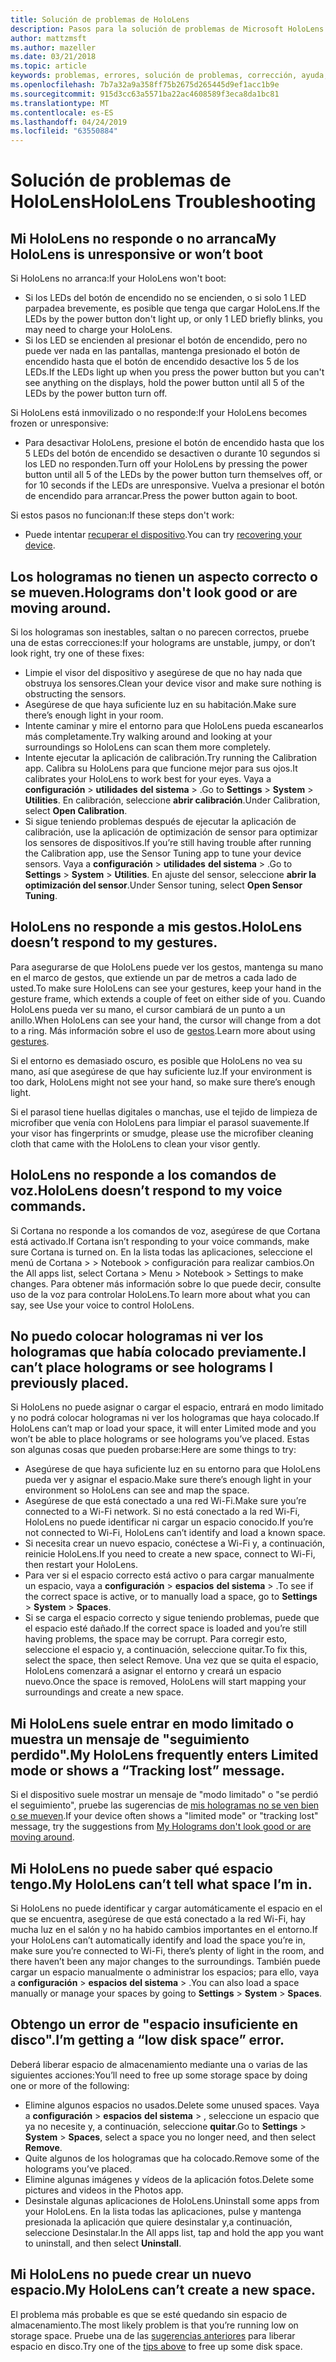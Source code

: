 ```yaml
---
title: Solución de problemas de HoloLens
description: Pasos para la solución de problemas de Microsoft HoloLens.
author: mattzmsft
ms.author: mazeller
ms.date: 03/21/2018
ms.topic: article
keywords: problemas, errores, solución de problemas, corrección, ayuda, soporte técnico, HoloLens
ms.openlocfilehash: 7b7a32a9a358ff75b2675d265445d9ef1acc1b9e
ms.sourcegitcommit: 915d3cc63a5571ba22ac4608589f3eca8da1bc81
ms.translationtype: MT
ms.contentlocale: es-ES
ms.lasthandoff: 04/24/2019
ms.locfileid: "63550884"
---
```

# <a name="hololens-troubleshooting"></a><span data-ttu-id="65db5-104">Solución de problemas de HoloLens</span><span class="sxs-lookup"><span data-stu-id="65db5-104">HoloLens Troubleshooting</span></span>

## <a name="my-hololens-is-unresponsive-or-wont-boot"></a><span data-ttu-id="65db5-105">Mi HoloLens no responde o no arranca</span><span class="sxs-lookup"><span data-stu-id="65db5-105">My HoloLens is unresponsive or won’t boot</span></span>

<span data-ttu-id="65db5-106">Si HoloLens no arranca:</span><span class="sxs-lookup"><span data-stu-id="65db5-106">If your HoloLens won't boot:</span></span>
* <span data-ttu-id="65db5-107">Si los LEDs del botón de encendido no se encienden, o si solo 1 LED parpadea brevemente, es posible que tenga que cargar HoloLens.</span><span class="sxs-lookup"><span data-stu-id="65db5-107">If the LEDs by the power button don't light up, or only 1 LED briefly blinks, you may need to charge your HoloLens.</span></span>
* <span data-ttu-id="65db5-108">Si los LED se encienden al presionar el botón de encendido, pero no puede ver nada en las pantallas, mantenga presionado el botón de encendido hasta que el botón de encendido desactive los 5 de los LEDs.</span><span class="sxs-lookup"><span data-stu-id="65db5-108">If the LEDs light up when you press the power button but you can't see anything on the displays, hold the power button until all 5 of the LEDs by the power button turn off.</span></span>

<span data-ttu-id="65db5-109">Si HoloLens está inmovilizado o no responde:</span><span class="sxs-lookup"><span data-stu-id="65db5-109">If your HoloLens becomes frozen or unresponsive:</span></span>
* <span data-ttu-id="65db5-110">Para desactivar HoloLens, presione el botón de encendido hasta que los 5 LEDs del botón de encendido se desactiven o durante 10 segundos si los LED no responden.</span><span class="sxs-lookup"><span data-stu-id="65db5-110">Turn off your HoloLens by pressing the power button until all 5 of the LEDs by the power button turn themselves off, or for 10 seconds if the LEDs are unresponsive.</span></span> <span data-ttu-id="65db5-111">Vuelva a presionar el botón de encendido para arrancar.</span><span class="sxs-lookup"><span data-stu-id="65db5-111">Press the power button again to boot.</span></span>

<span data-ttu-id="65db5-112">Si estos pasos no funcionan:</span><span class="sxs-lookup"><span data-stu-id="65db5-112">If these steps don't work:</span></span>
* <span data-ttu-id="65db5-113">Puede intentar [recuperar el dispositivo](reset-or-recover-your-hololens.md).</span><span class="sxs-lookup"><span data-stu-id="65db5-113">You can try [recovering your device](reset-or-recover-your-hololens.md).</span></span>

## <a name="holograms-dont-look-good-or-are-moving-around"></a><span data-ttu-id="65db5-114">Los hologramas no tienen un aspecto correcto o se mueven.</span><span class="sxs-lookup"><span data-stu-id="65db5-114">Holograms don't look good or are moving around.</span></span>

<span data-ttu-id="65db5-115">Si los hologramas son inestables, saltan o no parecen correctos, pruebe una de estas correcciones:</span><span class="sxs-lookup"><span data-stu-id="65db5-115">If your holograms are unstable, jumpy, or don’t look right, try one of these fixes:</span></span>
* <span data-ttu-id="65db5-116">Limpie el visor del dispositivo y asegúrese de que no hay nada que obstruya los sensores.</span><span class="sxs-lookup"><span data-stu-id="65db5-116">Clean your device visor and make sure nothing is obstructing the sensors.</span></span>
* <span data-ttu-id="65db5-117">Asegúrese de que haya suficiente luz en su habitación.</span><span class="sxs-lookup"><span data-stu-id="65db5-117">Make sure there’s enough light in your room.</span></span>
* <span data-ttu-id="65db5-118">Intente caminar y mire el entorno para que HoloLens pueda escanearlos más completamente.</span><span class="sxs-lookup"><span data-stu-id="65db5-118">Try walking around and looking at your surroundings so HoloLens can scan them more completely.</span></span>
* <span data-ttu-id="65db5-119">Intente ejecutar la aplicación de calibración.</span><span class="sxs-lookup"><span data-stu-id="65db5-119">Try running the Calibration app.</span></span> <span data-ttu-id="65db5-120">Calibra su HoloLens para que funcione mejor para sus ojos.</span><span class="sxs-lookup"><span data-stu-id="65db5-120">It calibrates your HoloLens to work best for your eyes.</span></span> <span data-ttu-id="65db5-121">Vaya a **configuración** > **utilidades** **del sistema** > .</span><span class="sxs-lookup"><span data-stu-id="65db5-121">Go to **Settings** > **System** > **Utilities**.</span></span> <span data-ttu-id="65db5-122">En calibración, seleccione **abrir calibración**.</span><span class="sxs-lookup"><span data-stu-id="65db5-122">Under Calibration, select **Open Calibration**.</span></span>
* <span data-ttu-id="65db5-123">Si sigue teniendo problemas después de ejecutar la aplicación de calibración, use la aplicación de optimización de sensor para optimizar los sensores de dispositivos.</span><span class="sxs-lookup"><span data-stu-id="65db5-123">If you’re still having trouble after running the Calibration app, use the Sensor Tuning app to tune your device sensors.</span></span> <span data-ttu-id="65db5-124">Vaya a **configuración** > **utilidades** **del sistema** > .</span><span class="sxs-lookup"><span data-stu-id="65db5-124">Go to **Settings** > **System** > **Utilities**.</span></span> <span data-ttu-id="65db5-125">En ajuste del sensor, seleccione **abrir la optimización del sensor**.</span><span class="sxs-lookup"><span data-stu-id="65db5-125">Under Sensor tuning, select **Open Sensor Tuning**.</span></span>

## <a name="hololens-doesnt-respond-to-my-gestures"></a><span data-ttu-id="65db5-126">HoloLens no responde a mis gestos.</span><span class="sxs-lookup"><span data-stu-id="65db5-126">HoloLens doesn’t respond to my gestures.</span></span>

<span data-ttu-id="65db5-127">Para asegurarse de que HoloLens puede ver los gestos, mantenga su mano en el marco de gestos, que extiende un par de metros a cada lado de usted.</span><span class="sxs-lookup"><span data-stu-id="65db5-127">To make sure HoloLens can see your gestures, keep your hand in the gesture frame, which extends a couple of feet on either side of you.</span></span> <span data-ttu-id="65db5-128">Cuando HoloLens pueda ver su mano, el cursor cambiará de un punto a un anillo.</span><span class="sxs-lookup"><span data-stu-id="65db5-128">When HoloLens can see your hand, the cursor will change from a dot to a ring.</span></span> <span data-ttu-id="65db5-129">Más información sobre el uso de [gestos](gestures.md).</span><span class="sxs-lookup"><span data-stu-id="65db5-129">Learn more about using [gestures](gestures.md).</span></span>

<span data-ttu-id="65db5-130">Si el entorno es demasiado oscuro, es posible que HoloLens no vea su mano, así que asegúrese de que hay suficiente luz.</span><span class="sxs-lookup"><span data-stu-id="65db5-130">If your environment is too dark, HoloLens might not see your hand, so make sure there’s enough light.</span></span>

<span data-ttu-id="65db5-131">Si el parasol tiene huellas digitales o manchas, use el tejido de limpieza de microfiber que venía con HoloLens para limpiar el parasol suavemente.</span><span class="sxs-lookup"><span data-stu-id="65db5-131">If your visor has fingerprints or smudge, please use the microfiber cleaning cloth that came with the HoloLens to clean your visor gently.</span></span>

## <a name="hololens-doesnt-respond-to-my-voice-commands"></a><span data-ttu-id="65db5-132">HoloLens no responde a los comandos de voz.</span><span class="sxs-lookup"><span data-stu-id="65db5-132">HoloLens doesn’t respond to my voice commands.</span></span>

<span data-ttu-id="65db5-133">Si Cortana no responde a los comandos de voz, asegúrese de que Cortana está activado.</span><span class="sxs-lookup"><span data-stu-id="65db5-133">If Cortana isn’t responding to your voice commands, make sure Cortana is turned on.</span></span> <span data-ttu-id="65db5-134">En la lista todas las aplicaciones, seleccione el menú de Cortana > > Notebook > configuración para realizar cambios.</span><span class="sxs-lookup"><span data-stu-id="65db5-134">On the All apps list, select Cortana > Menu > Notebook > Settings to make changes.</span></span> <span data-ttu-id="65db5-135">Para obtener más información sobre lo que puede decir, consulte uso de la voz para controlar HoloLens.</span><span class="sxs-lookup"><span data-stu-id="65db5-135">To learn more about what you can say, see Use your voice to control HoloLens.</span></span>

## <a name="i-cant-place-holograms-or-see-holograms-i-previously-placed"></a><span data-ttu-id="65db5-136">No puedo colocar hologramas ni ver los hologramas que había colocado previamente.</span><span class="sxs-lookup"><span data-stu-id="65db5-136">I can’t place holograms or see holograms I previously placed.</span></span>

<span data-ttu-id="65db5-137">Si HoloLens no puede asignar o cargar el espacio, entrará en modo limitado y no podrá colocar hologramas ni ver los hologramas que haya colocado.</span><span class="sxs-lookup"><span data-stu-id="65db5-137">If HoloLens can’t map or load your space, it will enter Limited mode and you won’t be able to place holograms or see holograms you’ve placed.</span></span> <span data-ttu-id="65db5-138">Estas son algunas cosas que pueden probarse:</span><span class="sxs-lookup"><span data-stu-id="65db5-138">Here are some things to try:</span></span>
* <span data-ttu-id="65db5-139">Asegúrese de que haya suficiente luz en su entorno para que HoloLens pueda ver y asignar el espacio.</span><span class="sxs-lookup"><span data-stu-id="65db5-139">Make sure there’s enough light in your environment so HoloLens can see and map the space.</span></span>
* <span data-ttu-id="65db5-140">Asegúrese de que está conectado a una red Wi-Fi.</span><span class="sxs-lookup"><span data-stu-id="65db5-140">Make sure you’re connected to a Wi-Fi network.</span></span> <span data-ttu-id="65db5-141">Si no está conectado a la red Wi-Fi, HoloLens no puede identificar ni cargar un espacio conocido.</span><span class="sxs-lookup"><span data-stu-id="65db5-141">If you’re not connected to Wi-Fi, HoloLens can’t identify and load a known space.</span></span>
* <span data-ttu-id="65db5-142">Si necesita crear un nuevo espacio, conéctese a Wi-Fi y, a continuación, reinicie HoloLens.</span><span class="sxs-lookup"><span data-stu-id="65db5-142">If you need to create a new space, connect to Wi-Fi, then restart your HoloLens.</span></span>
* <span data-ttu-id="65db5-143">Para ver si el espacio correcto está activo o para cargar manualmente un espacio, vaya a **configuración** > **espacios** **del sistema** > .</span><span class="sxs-lookup"><span data-stu-id="65db5-143">To see if the correct space is active, or to manually load a space, go to **Settings** > **System** > **Spaces**.</span></span>
* <span data-ttu-id="65db5-144">Si se carga el espacio correcto y sigue teniendo problemas, puede que el espacio esté dañado.</span><span class="sxs-lookup"><span data-stu-id="65db5-144">If the correct space is loaded and you’re still having problems, the space may be corrupt.</span></span> <span data-ttu-id="65db5-145">Para corregir esto, seleccione el espacio y, a continuación, seleccione quitar.</span><span class="sxs-lookup"><span data-stu-id="65db5-145">To fix this, select the space, then select Remove.</span></span> <span data-ttu-id="65db5-146">Una vez que se quita el espacio, HoloLens comenzará a asignar el entorno y creará un espacio nuevo.</span><span class="sxs-lookup"><span data-stu-id="65db5-146">Once the space is removed, HoloLens will start mapping your surroundings and create a new space.</span></span>

## <a name="my-hololens-frequently-enters-limited-mode-or-shows-a-tracking-lost-message"></a><span data-ttu-id="65db5-147">Mi HoloLens suele entrar en modo limitado o muestra un mensaje de "seguimiento perdido".</span><span class="sxs-lookup"><span data-stu-id="65db5-147">My HoloLens frequently enters Limited mode or shows a “Tracking lost” message.</span></span>

<span data-ttu-id="65db5-148">Si el dispositivo suele mostrar un mensaje de "modo limitado" o "se perdió el seguimiento", pruebe las sugerencias de [mis hologramas no se ven bien o se mueven](#holograms-dont-look-good-or-are-moving-around).</span><span class="sxs-lookup"><span data-stu-id="65db5-148">If your device often shows a "limited mode" or "tracking lost" message, try the suggestions from [My Holograms don't look good or are moving around](#holograms-dont-look-good-or-are-moving-around).</span></span>

## <a name="my-hololens-cant-tell-what-space-im-in"></a><span data-ttu-id="65db5-149">Mi HoloLens no puede saber qué espacio tengo.</span><span class="sxs-lookup"><span data-stu-id="65db5-149">My HoloLens can’t tell what space I’m in.</span></span>

<span data-ttu-id="65db5-150">Si HoloLens no puede identificar y cargar automáticamente el espacio en el que se encuentra, asegúrese de que está conectado a la red Wi-Fi, hay mucha luz en el salón y no ha habido cambios importantes en el entorno.</span><span class="sxs-lookup"><span data-stu-id="65db5-150">If your HoloLens can’t automatically identify and load the space you’re in, make sure you’re connected to Wi-Fi, there’s plenty of light in the room, and there haven’t been any major changes to the surroundings.</span></span> <span data-ttu-id="65db5-151">También puede cargar un espacio manualmente o administrar los espacios; para ello, vaya a **configuración** > **espacios** **del sistema** > .</span><span class="sxs-lookup"><span data-stu-id="65db5-151">You can also load a space manually or manage your spaces by going to **Settings** > **System** > **Spaces**.</span></span>

## <a name="im-getting-a-low-disk-space-error"></a><span data-ttu-id="65db5-152">Obtengo un error de "espacio insuficiente en disco".</span><span class="sxs-lookup"><span data-stu-id="65db5-152">I’m getting a “low disk space” error.</span></span>

<span data-ttu-id="65db5-153">Deberá liberar espacio de almacenamiento mediante una o varias de las siguientes acciones:</span><span class="sxs-lookup"><span data-stu-id="65db5-153">You’ll need to free up some storage space by doing one or more of the following:</span></span>
* <span data-ttu-id="65db5-154">Elimine algunos espacios no usados.</span><span class="sxs-lookup"><span data-stu-id="65db5-154">Delete some unused spaces.</span></span> <span data-ttu-id="65db5-155">Vaya a **configuración** > **espacios** **del sistema** > , seleccione un espacio que ya no necesite y, a continuación, seleccione **quitar**.</span><span class="sxs-lookup"><span data-stu-id="65db5-155">Go to **Settings** > **System** > **Spaces**, select a space you no longer need, and then select **Remove**.</span></span>
* <span data-ttu-id="65db5-156">Quite algunos de los hologramas que ha colocado.</span><span class="sxs-lookup"><span data-stu-id="65db5-156">Remove some of the holograms you’ve placed.</span></span>
* <span data-ttu-id="65db5-157">Elimine algunas imágenes y vídeos de la aplicación fotos.</span><span class="sxs-lookup"><span data-stu-id="65db5-157">Delete some pictures and videos in the Photos app.</span></span>
* <span data-ttu-id="65db5-158">Desinstale algunas aplicaciones de HoloLens.</span><span class="sxs-lookup"><span data-stu-id="65db5-158">Uninstall some apps from your HoloLens.</span></span> <span data-ttu-id="65db5-159">En la lista todas las aplicaciones, pulse y mantenga presionada la aplicación que quiere desinstalar y,a continuación, seleccione Desinstalar.</span><span class="sxs-lookup"><span data-stu-id="65db5-159">In the All apps list, tap and hold the app you want to uninstall, and then select **Uninstall**.</span></span>

## <a name="my-hololens-cant-create-a-new-space"></a><span data-ttu-id="65db5-160">Mi HoloLens no puede crear un nuevo espacio.</span><span class="sxs-lookup"><span data-stu-id="65db5-160">My HoloLens can’t create a new space.</span></span>

<span data-ttu-id="65db5-161">El problema más probable es que se esté quedando sin espacio de almacenamiento.</span><span class="sxs-lookup"><span data-stu-id="65db5-161">The most likely problem is that you’re running low on storage space.</span></span> <span data-ttu-id="65db5-162">Pruebe una de las [sugerencias anteriores](#im-getting-a-low-disk-space-error) para liberar espacio en disco.</span><span class="sxs-lookup"><span data-stu-id="65db5-162">Try one of the [tips above](#im-getting-a-low-disk-space-error) to free up some disk space.</span></span>
